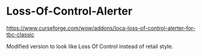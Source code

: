 # Loss-Of-Control-Alerter
https://www.curseforge.com/wow/addons/loca-loss-of-control-alerter-for-tbc-classic

Modified version to look like Loss Of Control instead of retail style.
